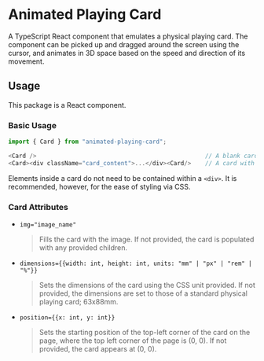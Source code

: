 # Animated Playing Card

A TypeScript React component that emulates a physical playing card. The component can be picked up and dragged around the screen using the cursor, and animates in 3D space based on the speed and direction of its movement.

## Usage

This package is a React component.

### Basic Usage

```Javascript
import { Card } from "animated-playing-card";

<Card />                                                // A blank card, or one with an image
<Card><div className="card_content">...</div><Card/>    // A card with HTML content

```
Elements inside a card do not need to be contained within a ```<div>```. It is recommended, however, for the ease of styling via CSS.

### Card Attributes


* ```img="image_name"```
    > Fills the card with the image. If not provided, the card is populated with any provided children.
* ```dimensions={{width: int, height: int, units: "mm" | "px" | "rem" | "%"}}```
    > Sets the dimensions of the card using the CSS unit provided. If not provided, the dimensions are set to those of a standard physical playing card; 63x88mm. 
* ```position={{x: int, y: int}}```
    > Sets the starting position of the top-left corner of the card on the page, where the top left corner of the page is (0, 0). If not provided, the card appears at (0, 0).